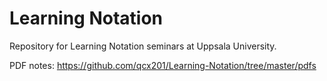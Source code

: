 # Learning Notation
Repository for Learning Notation seminars at Uppsala University.

PDF notes: https://github.com/qcx201/Learning-Notation/tree/master/pdfs
